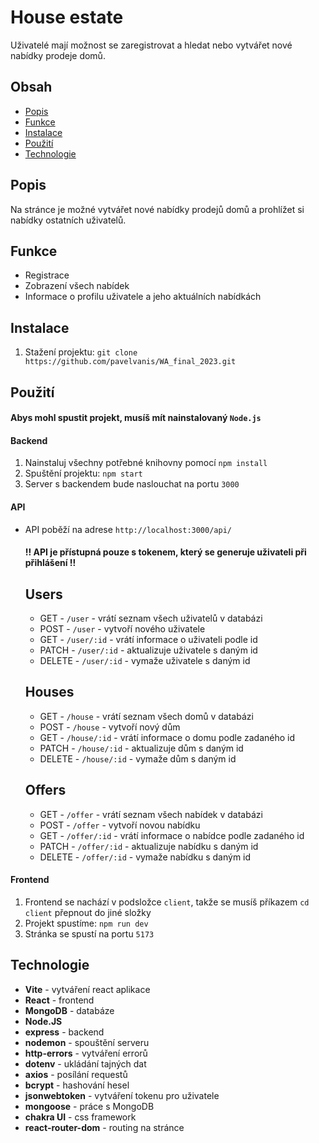 
# House estate

Uživatelé mají možnost se zaregistrovat a hledat nebo vytvářet nové nabídky prodeje domů.

## Obsah

- [Popis](#popis)
- [Funkce](#funkce) 
- [Instalace](#instalace)
- [Použití](#použití)
- [Technologie](#technologie)

## Popis

Na stránce je možné vytvářet nové nabídky prodejů domů a prohlížet si nabídky ostatních uživatelů.

## Funkce

- Registrace
- Zobrazení všech nabídek
- Informace o profilu uživatele a jeho aktuálních nabídkách

## Instalace

1. Stažení projektu: `git clone https://github.com/pavelvanis/WA_final_2023.git`

## Použití

#### Abys mohl spustit projekt, musíš mít nainstalovaný `Node.js`

#### Backend

1. Nainstaluj všechny potřebné knihovny pomocí `npm install`
2.  Spuštění projektu: `npm start`
3. Server s backendem bude naslouchat na portu `3000`
 

#### API
 - API poběží na adrese `http://localhost:3000/api/`
	
	#### !! API je přístupná pouze s tokenem, který se generuje uživateli při přihlášení !!

	## Users 
	- GET -  `/user` - vrátí seznam všech uživatelů v databázi
	- POST -  `/user` - vytvoří nového uživatele
	- GET -  `/user/:id` - vrátí informace o uživateli podle id
	- PATCH -  `/user/:id` - aktualizuje uživatele s daným id
	- DELETE -  `/user/:id` - vymaže uživatele s daným id

	## Houses 
	- GET -  `/house` - vrátí seznam všech domů v databázi
	- POST -  `/house` - vytvoří nový dům
	- GET -  `/house/:id` - vrátí informace o domu podle zadaného id
	- PATCH -  `/house/:id` - aktualizuje dům s daným id
	- DELETE -  `/house/:id` - vymaže dům s daným id

	## Offers
	- GET -  `/offer` - vrátí seznam všech nabídek v databázi
	- POST -  `/offer` - vytvoří novou nabídku
	- GET -  `/offer/:id` - vrátí informace o nabídce podle zadaného id
	- PATCH -  `/offer/:id` - aktualizuje nabídku s daným id
	- DELETE -  `/offer/:id` - vymaže nabídku s daným id

#### Frontend

1. Frontend se nachází v podsložce `client`, takže se musíš příkazem `cd client` přepnout do jiné složky
2. Projekt spustíme: `npm run dev`
3. Stránka se spustí na portu `5173`

##  Technologie

- **Vite** - vytváření react aplikace
- **React** - frontend
- **MongoDB** - databáze
- **Node.JS**
- **express** - backend
- **nodemon** - spouštění serveru
- **http-errors** - vytváření errorů
- **dotenv** - ukládání tajných dat
- **axios** - posílání requestů
- **bcrypt** - hashování hesel
- **jsonwebtoken** - vytváření tokenu pro uživatele
- **mongoose** - práce s MongoDB
- **chakra UI** - css framework
- **react-router-dom** - routing na stránce

